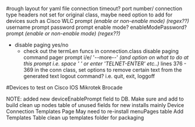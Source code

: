 #rough layout for yaml file 
connection timeout? 
port number/ connection type 
headers not set for original class, maybe need option to add for devices such as Cisco WLC 
prompt _(enable or non-enable mode) (regex??)_ 
username prompt 
password prompt 
enable mode? 
enableModePassword? 
prompt _(enable or non-enable mode) (regex??)_ 
* disable paging yes/no  
  * check out the termLen funcs in connection.class 
disable paging command 
pager prompt i/e/ '--more--' _(and option on what to do at this prompt i.e. space ' '  or enter 'TELNET-ENTER' etc..)_ 
lines 376 - 369 in the conn class, set options to remove certain text from the generated text 
logout command? i.e. quit, exit, loggoff 

  
#Devices to test on 
Cisco IOS 
Mikrotek 
Brocade 


NOTE: 
added new deviceEnablePrompt field to DB. Make sure and add to build
clean up nodes table of unused fields for new installs mainly
Device Connection Templates Page
    May need to re-install menuPages table
Add Templates Table
clean up templates folder for packaging